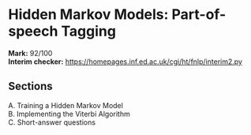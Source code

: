 # Hidden Markov Models: Part-of-speech Tagging
<b>Mark:</b> 92/100
<br>
<b>Interim checker:</b> https://homepages.inf.ed.ac.uk/cgi/ht/fnlp/interim2.py
## Sections
A. Training a Hidden Markov Model 
<br>B. Implementing the Viterbi Algorithm
<br>C. Short-answer questions

